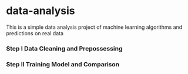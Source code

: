 # data-analysis
This is a simple data analysis project of machine learning algorithms and predictions on real data

### Step I Data Cleaning and Prepossessing 

### Step II Training Model and Comparison

